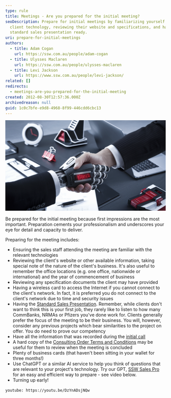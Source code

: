 ```yaml
---
type: rule
title: Meetings - Are you prepared for the initial meeting?
seoDescription: Prepare for initial meetings by familiarizing yourself with
  client technology, reviewing their website and specifications, and having a
  standard sales presentation ready.
uri: prepare-for-initial-meetings
authors:
  - title: Adam Cogan
    url: https://ssw.com.au/people/adam-cogan
  - title: Ulysses Maclaren
    url: https://ssw.com.au/people/ulysses-maclaren
  - title: Levi Jackson
    url: https://www.ssw.com.au/people/levi-jackson/
related: []
redirects:
  - meetings-are-you-prepared-for-the-initial-meeting
created: 2012-08-30T12:57:36.000Z
archivedreason: null
guid: 1c0c7bfe-e9d8-4968-8f99-446cdd6cbc13
---
```



![Figure: Preparing for an Initial Meeting - AI is your best friend!](ai-handshake.webp)

Be prepared for the initial meeting because first impressions are the most important. Preparation cements your professionalism and underscores your eye for detail and capacity to deliver.

<!--endintro-->

Preparing for the meeting includes:

* Ensuring the sales staff attending the meeting are familiar with the relevant technologies
* Reviewing the client's website or other available information, taking special note of the nature of the client's business. It's also useful to remember the office locations (e.g. one office, nationwide or international) and the year of commencement of business
* Reviewing any specification documents the client may have provided
* Having a wireless card to access the Internet if you cannot connect to the client's network. In fact, it is preferred you do not connect to the client's network due to time and security issues
* Having the [Standard Sales Presentation](https://github.com/SSWConsulting/SSW.Rules.Content/raw/main/rules/meetings-are-you-prepared-for-the-initial-meeting/SSW-SalesMarketing.pptx). Remember, while clients don't want to think this is your first job, they rarely like to listen to how many CommBanks, NRMAs or Pfizers you've done work for. Clients generally prefer the focus of the meeting to be their business. You will, however, consider any previous projects which bear similarities to the project on offer. You do need to prove our competency
* Have all the information that was recorded during the [initial call](/be-prepared-for-inbound-calls)
* A hard copy of the [Consulting Order Terms and Conditions](https://www.ssw.com.au/SSW/Standards/Forms/ConsultingOrderTermsConditions.aspx) may be useful for them to review when the meeting is concluded
* Plenty of business cards (that haven't been sitting in your wallet for three months!)
* Use ChatGPT or a similar AI service to help you think of questions that are relevant to your project's technology. Try our GPT, [SSW Sales Pro](https://chatgpt.com/g/g-PlDXigpe3-ssw-sales-pro) for an easy and efficient way to prepare - see video below.
* Turning up early!

`youtube: https://youtu.be/DzYnADsjNQw`

